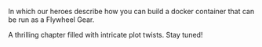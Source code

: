 In which our heroes describe how you can build a docker container that can be run as a Flywheel Gear.

A thrilling chapter filled with intricate plot twists.  Stay tuned!

